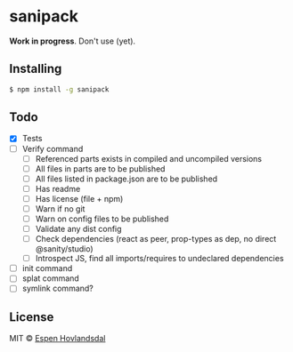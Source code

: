 # sanipack

**Work in progress**. Don't use (yet).

## Installing

```bash
$ npm install -g sanipack
```

## Todo

- [x] Tests
- [ ] Verify command
  - [ ] Referenced parts exists in compiled and uncompiled versions
  - [ ] All files in parts are to be published
  - [ ] All files listed in package.json are to be published
  - [ ] Has readme
  - [ ] Has license (file + npm)
  - [ ] Warn if no git
  - [ ] Warn on config files to be published
  - [ ] Validate any dist config
  - [ ] Check dependencies (react as peer, prop-types as dep, no direct @sanity/studio)
  - [ ] Introspect JS, find all imports/requires to undeclared dependencies
- [ ] init command
- [ ] splat command
- [ ] symlink command?

## License

MIT © [Espen Hovlandsdal](https://espen.codes/)
